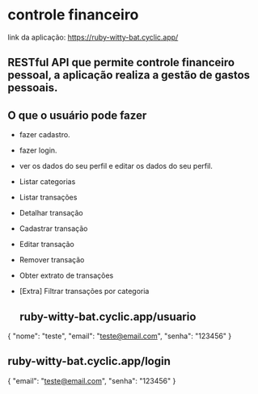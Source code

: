 # controle financeiro
link da aplicação: https://ruby-witty-bat.cyclic.app/

## RESTful API que permite controle financeiro pessoal, a aplicação realiza a gestão de gastos pessoais. 


## O que o usuário pode fazer


- fazer cadastro.
- fazer login.
- ver os dados do seu perfil e editar os dados do seu perfil.
- Listar categorias
- Listar transações
- Detalhar transação
- Cadastrar transação
- Editar transação
- Remover transação
- Obter extrato de transações
- [Extra] Filtrar transações por categoria

  ## ruby-witty-bat.cyclic.app/usuario
{
    "nome": "teste",
    "email": "teste@email.com",
    "senha": "123456"
}

  ## ruby-witty-bat.cyclic.app/login 
  
  {
    "email": "teste@email.com",
    "senha": "123456"
}

